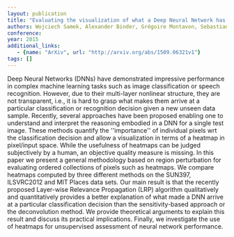 ```yaml
---
layout: publication
title: "Evaluating the visualization of what a Deep Neural Network has learned"
authors: Wojciech Samek, Alexander Binder, Grégoire Montavon, Sebastian Bach, Klaus-Robert Müller
conference: 
year: 2015
additional_links: 
   - {name: "ArXiv", url: "http://arxiv.org/abs/1509.06321v1"}
tags: []
---
```

Deep Neural Networks (DNNs) have demonstrated impressive performance in
complex machine learning tasks such as image classification or speech
recognition. However, due to their multi-layer nonlinear structure, they are
not transparent, i.e., it is hard to grasp what makes them arrive at a
particular classification or recognition decision given a new unseen data
sample. Recently, several approaches have been proposed enabling one to
understand and interpret the reasoning embodied in a DNN for a single test
image. These methods quantify the ''importance'' of individual pixels wrt the
classification decision and allow a visualization in terms of a heatmap in
pixel/input space. While the usefulness of heatmaps can be judged subjectively
by a human, an objective quality measure is missing. In this paper we present a
general methodology based on region perturbation for evaluating ordered
collections of pixels such as heatmaps. We compare heatmaps computed by three
different methods on the SUN397, ILSVRC2012 and MIT Places data sets. Our main
result is that the recently proposed Layer-wise Relevance Propagation (LRP)
algorithm qualitatively and quantitatively provides a better explanation of
what made a DNN arrive at a particular classification decision than the
sensitivity-based approach or the deconvolution method. We provide theoretical
arguments to explain this result and discuss its practical implications.
Finally, we investigate the use of heatmaps for unsupervised assessment of
neural network performance.